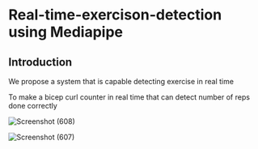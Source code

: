 # Real-time-exercison-detection using Mediapipe

## Introduction 

We propose a system that is capable detecting exercise in real time 

To make a bicep curl counter in real time that can detect number of reps done correctly


![Screenshot (608)](https://github.com/Dipanshu-Jagat/Real-time-exercison-detection/assets/86709644/2e230ff6-07eb-4bdc-92e4-7315218beb3c)

![Screenshot (607)](https://github.com/Dipanshu-Jagat/Real-time-exercison-detection/assets/86709644/7a9bb041-4440-421c-bb54-d50c60e90480)

